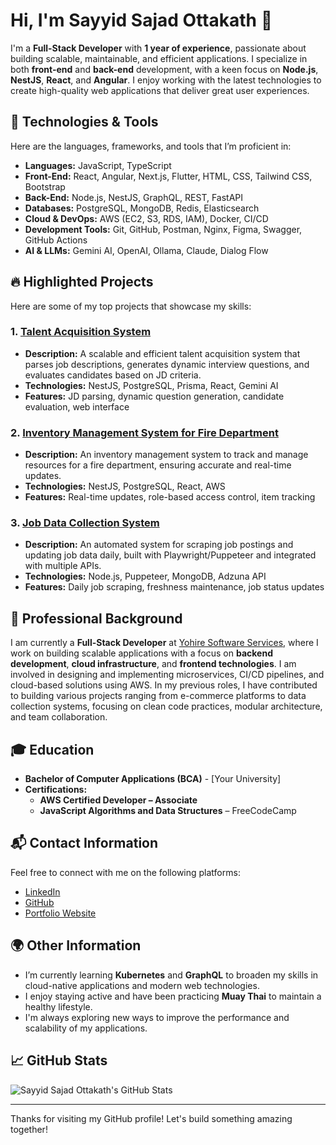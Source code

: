 # Hi, I'm Sayyid Sajad Ottakath 👋

I'm a **Full-Stack Developer** with **1 year of experience**, passionate about building scalable, maintainable, and efficient applications. I specialize in both **front-end** and **back-end** development, with a keen focus on **Node.js**, **NestJS**, **React**, and **Angular**. I enjoy working with the latest technologies to create high-quality web applications that deliver great user experiences.

## 🌱 **Technologies & Tools**

Here are the languages, frameworks, and tools that I’m proficient in:

- **Languages:** JavaScript, TypeScript
- **Front-End:** React, Angular, Next.js, Flutter, HTML, CSS, Tailwind CSS, Bootstrap
- **Back-End:** Node.js, NestJS, GraphQL, REST, FastAPI
- **Databases:** PostgreSQL, MongoDB, Redis, Elasticsearch
- **Cloud & DevOps:** AWS (EC2, S3, RDS, IAM), Docker, CI/CD
- **Development Tools:** Git, GitHub, Postman, Nginx, Figma, Swagger, GitHub Actions
- **AI & LLMs:** Gemini AI, OpenAI, Ollama, Claude, Dialog Flow

## 🔥 **Highlighted Projects**

Here are some of my top projects that showcase my skills:

### 1. [**Talent Acquisition System**](https://github.com/yourusername/talent-acquisition-system)
- **Description:** A scalable and efficient talent acquisition system that parses job descriptions, generates dynamic interview questions, and evaluates candidates based on JD criteria.
- **Technologies:** NestJS, PostgreSQL, Prisma, React, Gemini AI
- **Features:** JD parsing, dynamic question generation, candidate evaluation, web interface

### 2. [**Inventory Management System for Fire Department**](https://github.com/yourusername/inventory-management-system)
- **Description:** An inventory management system to track and manage resources for a fire department, ensuring accurate and real-time updates.
- **Technologies:** NestJS, PostgreSQL, React, AWS
- **Features:** Real-time updates, role-based access control, item tracking

### 3. [**Job Data Collection System**](https://github.com/yourusername/job-data-collection-system)
- **Description:** An automated system for scraping job postings and updating job data daily, built with Playwright/Puppeteer and integrated with multiple APIs.
- **Technologies:** Node.js, Puppeteer, MongoDB, Adzuna API
- **Features:** Daily job scraping, freshness maintenance, job status updates

## 💼 **Professional Background**

I am currently a **Full-Stack Developer** at [Yohire Software Services](https://yohire.in), where I work on building scalable applications with a focus on **backend development**, **cloud infrastructure**, and **frontend technologies**. I am involved in designing and implementing microservices, CI/CD pipelines, and cloud-based solutions using AWS. In my previous roles, I have contributed to building various projects ranging from e-commerce platforms to data collection systems, focusing on clean code practices, modular architecture, and team collaboration.

## 🎓 **Education**

- **Bachelor of Computer Applications (BCA)** - [Your University]
- **Certifications:**
  - **AWS Certified Developer – Associate**
  - **JavaScript Algorithms and Data Structures** – FreeCodeCamp

## 📬 **Contact Information**

Feel free to connect with me on the following platforms:
- [LinkedIn](https://www.linkedin.com/in/sayyd-sajad/)
- [GitHub](https://github.com/yourusername)
- [Portfolio Website](https://www.yourportfolio.com)

## 🌍 **Other Information**

- I’m currently learning **Kubernetes** and **GraphQL** to broaden my skills in cloud-native applications and modern web technologies.
- I enjoy staying active and have been practicing **Muay Thai** to maintain a healthy lifestyle.
- I'm always exploring new ways to improve the performance and scalability of my applications.

## 📈 **GitHub Stats**

![Sayyid Sajad Ottakath's GitHub Stats](https://github-readme-stats.vercel.app/api?username=yourusername&show_icons=true&hide_title=true&hide=prs&count_private=true&hide_border=true)

---

Thanks for visiting my GitHub profile! Let's build something amazing together!
